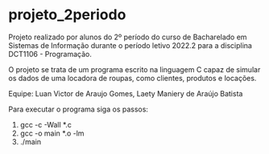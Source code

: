 # projeto_2periodo
Projeto realizado por alunos do 2º período do curso de Bacharelado em Sistemas de Informação durante o período letivo 2022.2 para a disciplina DCT1106 - Programação.

O projeto se trata de um programa escrito na linguagem C capaz de simular os dados de uma locadora de roupas, como clientes, produtos e locações.

Equipe:
Luan Victor de Araujo Gomes,
Laety Maniery de Araújo Batista

Para executar o programa siga os passos:

1. gcc -c -Wall *.c
2. gcc -o main *.o -lm
3. ./main
